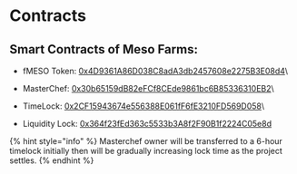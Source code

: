 # Contracts

## Smart Contracts of Meso Farms:

* fMESO Token: [0x4D9361A86D038C8adA3db2457608e2275B3E08d4](https://ftmscan.com/address/0x4D9361A86D038C8adA3db2457608e2275B3E08d4)\

* MasterChef:    [0x30b65159dB82eFCf8CEde9861bc6B85336310EB2](https://ftmscan.com/address/0x30b65159dB82eFCf8CEde9861bc6B85336310EB2)\

* TimeLock:        [0x2CF15943674e556388E061fF6fE3210FD569D058](https://ftmscan.com/address/0x2CF15943674e556388E061fF6fE3210FD569D058)\

* Liquidity Lock: [0x364f23fEd363c5533b3A8f2F90B1f2224C05e8d](https://dxsale.app/app/v3/dxlockview?id=0\&add=0x364f23fEd363c5533b3A8f2F90B1f2224C05e8d9\&type=lplock\&chain=Fantom)

{% hint style="info" %}
Masterchef owner will be transferred to a 6-hour timelock initially then will be gradually increasing lock time as the project settles.
{% endhint %}

